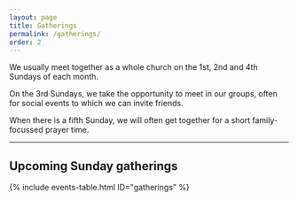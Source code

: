 ```yaml
---
layout: page
title: Gatherings
permalink: /gatherings/
order: 2
---
```

We usually meet together as a whole church on the 1st, 2nd and 4th Sundays of each month.

On the 3rd Sundays, we take the opportunity to meet in our groups, often for social events to which we can invite friends.

When there is a fifth Sunday, we will often get together for a short family-focussed prayer time.

<hr />

<h2>Upcoming Sunday gatherings</h2>

{% include events-table.html ID="gatherings" %}